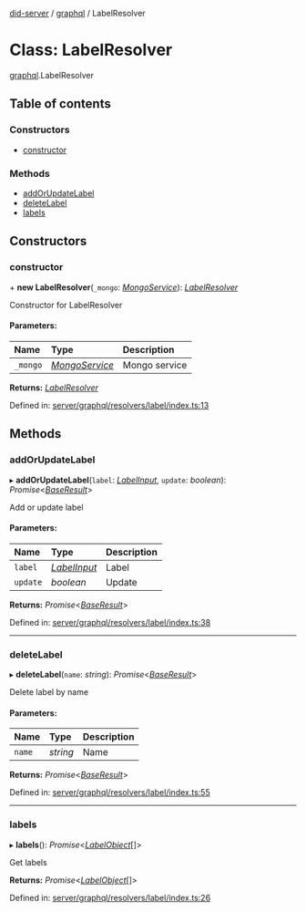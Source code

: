 [did-server](../README.md) / [graphql](../modules/graphql.md) / LabelResolver

# Class: LabelResolver

[graphql](../modules/graphql.md).LabelResolver

## Table of contents

### Constructors

- [constructor](graphql.labelresolver.md#constructor)

### Methods

- [addOrUpdateLabel](graphql.labelresolver.md#addorupdatelabel)
- [deleteLabel](graphql.labelresolver.md#deletelabel)
- [labels](graphql.labelresolver.md#labels)

## Constructors

### constructor

\+ **new LabelResolver**(`_mongo`: [*MongoService*](services.mongoservice.md)): [*LabelResolver*](graphql.labelresolver.md)

Constructor for LabelResolver

#### Parameters:

Name | Type | Description |
:------ | :------ | :------ |
`_mongo` | [*MongoService*](services.mongoservice.md) | Mongo service    |

**Returns:** [*LabelResolver*](graphql.labelresolver.md)

Defined in: [server/graphql/resolvers/label/index.ts:13](https://github.com/Puzzlepart/did/blob/5da6768a/server/graphql/resolvers/label/index.ts#L13)

## Methods

### addOrUpdateLabel

▸ **addOrUpdateLabel**(`label`: [*LabelInput*](graphql.labelinput.md), `update`: *boolean*): *Promise*<[*BaseResult*](graphql.baseresult.md)\>

Add or update label

#### Parameters:

Name | Type | Description |
:------ | :------ | :------ |
`label` | [*LabelInput*](graphql.labelinput.md) | Label   |
`update` | *boolean* | Update    |

**Returns:** *Promise*<[*BaseResult*](graphql.baseresult.md)\>

Defined in: [server/graphql/resolvers/label/index.ts:38](https://github.com/Puzzlepart/did/blob/5da6768a/server/graphql/resolvers/label/index.ts#L38)

___

### deleteLabel

▸ **deleteLabel**(`name`: *string*): *Promise*<[*BaseResult*](graphql.baseresult.md)\>

Delete label by name

#### Parameters:

Name | Type | Description |
:------ | :------ | :------ |
`name` | *string* | Name    |

**Returns:** *Promise*<[*BaseResult*](graphql.baseresult.md)\>

Defined in: [server/graphql/resolvers/label/index.ts:55](https://github.com/Puzzlepart/did/blob/5da6768a/server/graphql/resolvers/label/index.ts#L55)

___

### labels

▸ **labels**(): *Promise*<[*LabelObject*](graphql.labelobject.md)[]\>

Get labels

**Returns:** *Promise*<[*LabelObject*](graphql.labelobject.md)[]\>

Defined in: [server/graphql/resolvers/label/index.ts:26](https://github.com/Puzzlepart/did/blob/5da6768a/server/graphql/resolvers/label/index.ts#L26)
